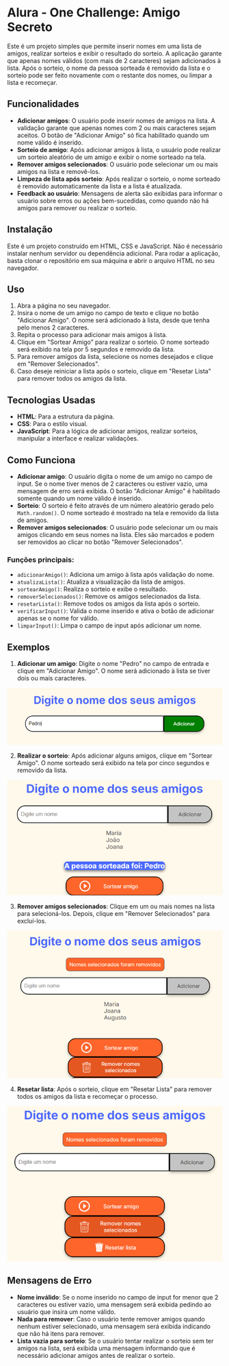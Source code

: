 # Alura - One Challenge: Amigo Secreto

Este é um projeto simples que permite inserir nomes em uma lista de amigos, realizar sorteios e exibir o resultado do sorteio. A aplicação garante que apenas nomes válidos (com mais de 2 caracteres) sejam adicionados à lista. Após o sorteio, o nome da pessoa sorteada é removido da lista e o sorteio pode ser feito novamente com o restante dos nomes, ou limpar a lista e recomeçar.

## Funcionalidades

- **Adicionar amigos**: O usuário pode inserir nomes de amigos na lista. A validação garante que apenas nomes com 2 ou mais caracteres sejam aceitos. O botão de "Adicionar Amigo" só fica habilitado quando um nome válido é inserido.
- **Sorteio de amigo**: Após adicionar amigos à lista, o usuário pode realizar um sorteio aleatório de um amigo e exibir o nome sorteado na tela.
- **Remover amigos selecionados**: O usuário pode selecionar um ou mais amigos na lista e removê-los.
- **Limpeza de lista após sorteio**: Após realizar o sorteio, o nome sorteado é removido automaticamente da lista e a lista é atualizada.
- **Feedback ao usuário**: Mensagens de alerta são exibidas para informar o usuário sobre erros ou ações bem-sucedidas, como quando não há amigos para remover ou realizar o sorteio.

## Instalação

Este é um projeto construído em HTML, CSS e JavaScript. Não é necessário instalar nenhum servidor ou dependência adicional. Para rodar a aplicação, basta clonar o repositório em sua máquina e abrir o arquivo HTML no seu navegador.

## Uso

1. Abra a página no seu navegador.
2. Insira o nome de um amigo no campo de texto e clique no botão "Adicionar Amigo". O nome será adicionado à lista, desde que tenha pelo menos 2 caracteres.
3. Repita o processo para adicionar mais amigos à lista.
4. Clique em "Sortear Amigo" para realizar o sorteio. O nome sorteado será exibido na tela por 5 segundos e removido da lista.
5. Para remover amigos da lista, selecione os nomes desejados e clique em "Remover Selecionados".
6. Caso deseje reiniciar a lista após o sorteio, clique em "Resetar Lista" para remover todos os amigos da lista.

## Tecnologias Usadas

- **HTML**: Para a estrutura da página.
- **CSS**: Para o estilo visual.
- **JavaScript**: Para a lógica de adicionar amigos, realizar sorteios, manipular a interface e realizar validações.

## Como Funciona

- **Adicionar amigo**: O usuário digita o nome de um amigo no campo de input. Se o nome tiver menos de 2 caracteres ou estiver vazio, uma mensagem de erro será exibida. O botão "Adicionar Amigo" é habilitado somente quando um nome válido é inserido.
- **Sorteio**: O sorteio é feito através de um número aleatório gerado pelo `Math.random()`. O nome sorteado é mostrado na tela e removido da lista de amigos.
- **Remover amigos selecionados**: O usuário pode selecionar um ou mais amigos clicando em seus nomes na lista. Eles são marcados e podem ser removidos ao clicar no botão "Remover Selecionados".

### Funções principais:

- `adicionarAmigo()`: Adiciona um amigo à lista após validação do nome.
- `atualizaLista()`: Atualiza a visualização da lista de amigos.
- `sortearAmigo()`: Realiza o sorteio e exibe o resultado.
- `removerSelecionados()`: Remove os amigos selecionados da lista.
- `resetarLista()`: Remove todos os amigos da lista após o sorteio.
- `verificarInput()`: Valida o nome inserido e ativa o botão de adicionar apenas se o nome for válido.
- `limparInput()`: Limpa o campo de input após adicionar um nome.

## Exemplos

1. **Adicionar um amigo**: Digite o nome "Pedro" no campo de entrada e clique em "Adicionar Amigo". O nome será adicionado à lista se tiver dois ou mais caracteres.

![Imagem adicionando nome](https://github.com/willianmv/challenge-amigo-secreto_pt/blob/779f21f646ea0a4c2cf7a0939abbc3c45380c8df/adicionarNome.png)


2. **Realizar o sorteio**: Após adicionar alguns amigos, clique em "Sortear Amigo". O nome sorteado será exibido na tela por cinco segundos e removido da lista.

![Imagem sorteio ](https://github.com/willianmv/challenge-amigo-secreto_pt/blob/9cb843d49dcb6751b848b7464521724202f93164/sorteio.png)

3. **Remover amigos selecionados**: Clique em um ou mais nomes na lista para selecioná-los. Depois, clique em "Remover Selecionados" para excluí-los.

![Imagem removendo ](https://github.com/willianmv/challenge-amigo-secreto_pt/blob/9cb843d49dcb6751b848b7464521724202f93164/removendoSelecionados.png)

4. **Resetar lista**: Após o sorteio, clique em "Resetar Lista" para remover todos os amigos da lista e recomeçar o processo.

![Imagem resetando ](https://github.com/willianmv/challenge-amigo-secreto_pt/blob/9cb843d49dcb6751b848b7464521724202f93164/resetandoLista.png)


## Mensagens de Erro

- **Nome inválido**: Se o nome inserido no campo de input for menor que 2 caracteres ou estiver vazio, uma mensagem será exibida pedindo ao usuário que insira um nome válido.
- **Nada para remover**: Caso o usuário tente remover amigos quando nenhum estiver selecionado, uma mensagem será exibida indicando que não há itens para remover.
- **Lista vazia para sorteio**: Se o usuário tentar realizar o sorteio sem ter amigos na lista, será exibida uma mensagem informando que é necessário adicionar amigos antes de realizar o sorteio.
